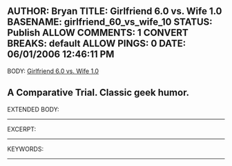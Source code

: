AUTHOR: Bryan
TITLE: Girlfriend 6.0 vs. Wife 1.0
BASENAME: girlfriend_60_vs_wife_10
STATUS: Publish
ALLOW COMMENTS: 1
CONVERT BREAKS: __default__
ALLOW PINGS: 0
DATE: 06/01/2006 12:46:11 PM
-----
BODY:
<a title="Girlfriend 6.0 vs. Wife 1.0" href="http://www.math.unipd.it/~favero/varie/ragazzauk.html">Girlfriend 6.0 vs. Wife 1.0</a>

A Comparative Trial. Classic geek humor.
-----
EXTENDED BODY:

-----
EXCERPT:

-----
KEYWORDS:

-----


